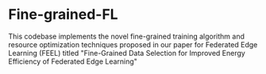 # Fine-grained-FL
This codebase implements the novel fine-grained training algorithm and resource optimization techniques proposed in our paper for Federated Edge Learning (FEEL) titled "Fine-Grained Data Selection for Improved Energy Efficiency of Federated Edge Learning"
